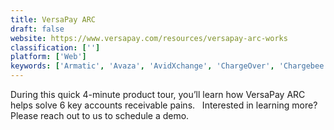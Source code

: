 ```yaml
---
title: VersaPay ARC
draft: false 
website: https://www.versapay.com/resources/versapay-arc-works
classification: ['']
platform: ['Web']
keywords: ['Armatic', 'Avaza', 'AvidXchange', 'ChargeOver', 'Chargebee', 'EBizCharge', 'Intacct', 'NetSuite', 'Odoo', 'Pipefy', 'QuickBooks Enterprise', 'ReliaBills', 'Sage 50cloud', 'YayPay', 'ZarMoney', 'Zoho Books', 'fusebill']
---
```

During this quick 4-minute product tour, you’ll learn how VersaPay ARC helps solve 6 key accounts receivable pains.   Interested in learning more? Please reach out to us to schedule a demo.
